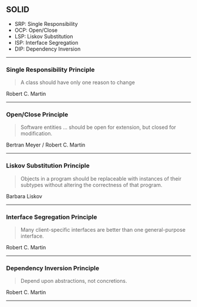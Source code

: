 ## SOLID

- SRP: Single Responsibility <!-- .element: class="fragment" data-fragment-index="0" -->
- OCP: Open/Close <!-- .element: class="fragment" data-fragment-index="1" -->
- LSP: Liskov Substitution <!-- .element: class="fragment" data-fragment-index="2" -->
- ISP: Interface Segregation <!-- .element: class="fragment" data-fragment-index="3" -->
- DIP: Dependency Inversion <!-- .element: class="fragment" data-fragment-index="4" -->

---

### Single Responsibility Principle

> A class should have only one reason to change

Robert C. Martin

---

### Open/Close Principle

> Software entities ... should be open for extension, but closed for modification.

Bertran Meyer / Robert C. Martin

---

### Liskov Substitution Principle

> Objects in a program should be replaceable with instances of their subtypes without altering the correctness of that program.

Barbara Liskov

---

### Interface Segregation Principle

> Many client-specific interfaces are better than one general-purpose interface.

Robert C. Martin

---

### Dependency Inversion Principle

> Depend upon abstractions, not concretions.

Robert C. Martin

----

```csharp

```
